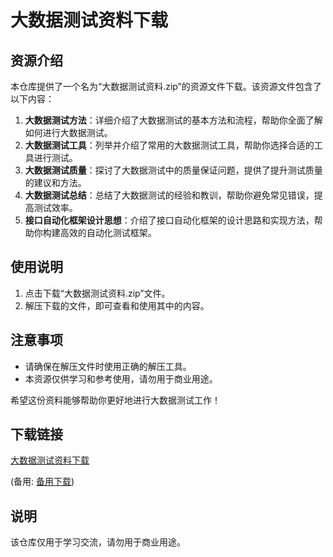 # 大数据测试资料下载

## 资源介绍

本仓库提供了一个名为“大数据测试资料.zip”的资源文件下载。该资源文件包含了以下内容：

1. **大数据测试方法**：详细介绍了大数据测试的基本方法和流程，帮助你全面了解如何进行大数据测试。
2. **大数据测试工具**：列举并介绍了常用的大数据测试工具，帮助你选择合适的工具进行测试。
3. **大数据测试质量**：探讨了大数据测试中的质量保证问题，提供了提升测试质量的建议和方法。
4. **大数据测试总结**：总结了大数据测试的经验和教训，帮助你避免常见错误，提高测试效率。
5. **接口自动化框架设计思想**：介绍了接口自动化框架的设计思路和实现方法，帮助你构建高效的自动化测试框架。

## 使用说明

1. 点击下载“大数据测试资料.zip”文件。
2. 解压下载的文件，即可查看和使用其中的内容。

## 注意事项

- 请确保在解压文件时使用正确的解压工具。
- 本资源仅供学习和参考使用，请勿用于商业用途。

希望这份资料能够帮助你更好地进行大数据测试工作！

## 下载链接
[大数据测试资料下载](https://pan.quark.cn/s/ffd3ca21355b) 

(备用: [备用下载](https://pan.baidu.com/s/1Vzq1Lraz5wd_UrWgvRMOSA?pwd=1234))

## 说明

该仓库仅用于学习交流，请勿用于商业用途。

